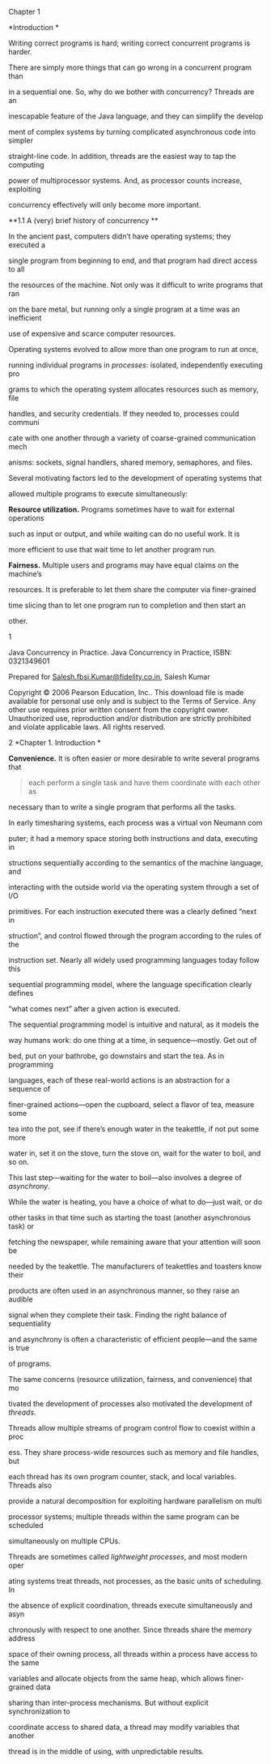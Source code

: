 
Chapter 1

*Introduction *

Writing correct programs is hard; writing correct concurrent programs is
harder.

There are simply more things that can go wrong in a concurrent program
than

in a sequential one. So, why do we bother with concurrency? Threads are
an

inescapable feature of the Java language, and they can simplify the
develop

ment of complex systems by turning complicated asynchronous code into
simpler

straight-line code. In addition, threads are the easiest way to tap the
computing

power of multiprocessor systems. And, as processor counts increase,
exploiting

concurrency effectively will only become more important.

**1.1 A (very) brief history of concurrency **

In the ancient past, computers didn’t have operating systems; they
executed a

single program from beginning to end, and that program had direct access
to all

the resources of the machine. Not only was it difficult to write
programs that ran

on the bare metal, but running only a single program at a time was an
inefficient

use of expensive and scarce computer resources.

Operating systems evolved to allow more than one program to run at once,

running individual programs in *processes*: isolated, independently
executing pro

grams to which the operating system allocates resources such as memory,
file

handles, and security credentials. If they needed to, processes could
communi

cate with one another through a variety of coarse-grained communication
mech

anisms: sockets, signal handlers, shared memory, semaphores, and files.

Several motivating factors led to the development of operating systems
that

allowed multiple programs to execute simultaneously:

**Resource utilization.** Programs sometimes have to wait for external
operations

such as input or output, and while waiting can do no useful work. It is

more efficient to use that wait time to let another program run.

**Fairness.** Multiple users and programs may have equal claims on the
machine’s

resources. It is preferable to let them share the computer via
finer-grained

time slicing than to let one program run to completion and then start an

other.

1

Java Concurrency in Practice. Java Concurrency in Practice, ISBN:
0321349601

Prepared for Salesh.fbsi.Kumar@fidelity.co.in, Salesh Kumar

Copyright © 2006 Pearson Education, Inc.. This download file is made
available for personal use only and is subject to the Terms of Service.
Any other use requires prior written consent from the copyright owner.
Unauthorized use, reproduction and/or distribution are strictly
prohibited and violate applicable laws. All rights reserved.

2 *Chapter 1. Introduction *

**Convenience.** It is often easier or more desirable to write several
programs that

> each perform a single task and have them coordinate with each other as

necessary than to write a single program that performs all the tasks.

In early timesharing systems, each process was a virtual von Neumann com

puter; it had a memory space storing both instructions and data,
executing in

structions sequentially according to the semantics of the machine
language, and

interacting with the outside world via the operating system through a
set of I/O

primitives. For each instruction executed there was a clearly defined
“next in

struction”, and control flowed through the program according to the
rules of the

instruction set. Nearly all widely used programming languages today
follow this

sequential programming model, where the language specification clearly
defines

“what comes next” after a given action is executed.

The sequential programming model is intuitive and natural, as it models
the

way humans work: do one thing at a time, in sequence—mostly. Get out of

bed, put on your bathrobe, go downstairs and start the tea. As in
programming

languages, each of these real-world actions is an abstraction for a
sequence of

finer-grained actions—open the cupboard, select a flavor of tea, measure
some

tea into the pot, see if there’s enough water in the teakettle, if not
put some more

water in, set it on the stove, turn the stove on, wait for the water to
boil, and so on.

This last step—waiting for the water to boil—also involves a degree of
*asynchrony*.

While the water is heating, you have a choice of what to do—just wait,
or do

other tasks in that time such as starting the toast (another
asynchronous task) or

fetching the newspaper, while remaining aware that your attention will
soon be

needed by the teakettle. The manufacturers of teakettles and toasters
know their

products are often used in an asynchronous manner, so they raise an
audible

signal when they complete their task. Finding the right balance of
sequentiality

and asynchrony is often a characteristic of efficient people—and the
same is true

of programs.

The same concerns (resource utilization, fairness, and convenience) that
mo

tivated the development of processes also motivated the development of
*threads*.

Threads allow multiple streams of program control flow to coexist within
a proc

ess. They share process-wide resources such as memory and file handles,
but

each thread has its own program counter, stack, and local variables.
Threads also

provide a natural decomposition for exploiting hardware parallelism on
multi

processor systems; multiple threads within the same program can be
scheduled

simultaneously on multiple CPUs.

Threads are sometimes called *lightweight processes*, and most modern
oper

ating systems treat threads, not processes, as the basic units of
scheduling. In

the absence of explicit coordination, threads execute simultaneously and
asyn

chronously with respect to one another. Since threads share the memory
address

space of their owning process, all threads within a process have access
to the same

variables and allocate objects from the same heap, which allows
finer-grained data

sharing than inter-process mechanisms. But without explicit
synchronization to

coordinate access to shared data, a thread may modify variables that
another

thread is in the middle of using, with unpredictable results.
